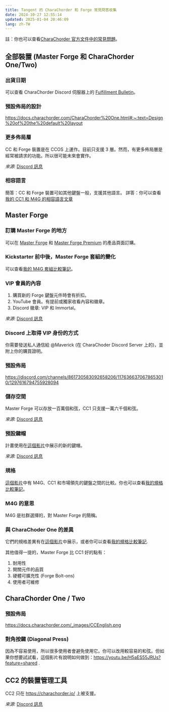 ```yaml
---
title: Tangent 的 CharaChorder 和 Forge 常見問答收集
date: 2024-10-27 12:55:14
updated: 2025-01-04 20:46:09
lang: zh-TW
---
```

註：你也可以查看[CharaChorder 官方文件中的常見問題](https://docs.charachorder.com/FAQs.html)。



## 全部裝置 (Master Forge 和 CharaChorder One/Two)

### 出貨日期

可以查看 CharaChorder Discord 伺服器上的 [Fulfillment Bulletin](https://discord.com/channels/861730583092658206/1300502365702586521)。

### 預設佈局的設計

https://docs.charachorder.com/CharaChorder%20One.html#:~:text=Design%20of%20the%20default%20layout

### 更多佈局層

CC 和 Forge 裝置是在 CCOS 上運作。目前只支援 3 層。然而，有更多佈局層是經常被請求的功能。所以很可能未來會實作。

*來源:* [Discord 訊息](https://discord.com/channels/861730583092658206/1176366370678653010/1287904186473779322)

### 相容語言

簡答：CC 和 Forge 裝置可如其他鍵盤一般，支援其他語言。
詳答：你可以查看[我的 CC1 和 M4G 的相容語言文章](/@andy23512/SJ5KSVE1yx)

## Master Forge

### 訂購 Master Forge 的地方

可以在 [Master Forge](https://forgekeyboard.com/products/master-forge) 和 [Master Forge Premium](https://forgekeyboard.com/products/master-forge-premium) 的產品頁面訂購。

### Kickstarter 前中後，Master Forge 套組的變化

可以查看[我的 M4G 套組比較筆記](/@andy23512/rklH8Lsxkx)。

### VIP 會員的內容

1. 購買新的 Forge 鍵盤元件時會有折扣。
2. YouTube 會員。有提前或獨家收看內容和徽章。
3. Discord 徽章: VIP 和 Immortal。

*來源:* [Discord 訊息](https://discord.com/channels/861730583092658206/1176366370678653010/1278025573620519065)

### Discord 上取得 VIP 身份的方式

你需要發送私人通信給 @Maverick (在 CharaChoder Discord Server 上的)，並附上你的購買證明。

### 預設佈局

https://discord.com/channels/861730583092658206/1176366370678653010/1297616794755928094

### 儲存空間

Master Forge 可以存放一百萬個和弦，CC1 只支援一萬六千個和弦。

*來源:* [Discord 訊息](https://youtu.be/x2swE9URxeA?feature=shared&t=178)

### 預設鍵帽

計畫使用在[這個影片](https://youtu.be/8px7PLQuOkA?feature=shared&t=407)中展示的新的鍵帽。

*來源:* [Discord 訊息](https://discord.com/channels/861730583092658206/894760876727472178/1295785195219193886)

### 規格

[這個影片](https://youtu.be/x2swE9URxeA?feature=shared)中有 M4G、CC1 和市場領先的鍵盤之間的比較。你也可以查看[我的規格比較筆記](/@andy23512/rJ-gyPjxye)。

### M4G 的意思

M4G 是社群選擇的，對 Master Forge 的簡稱。

### 與 CharaChoder One 的差異

它們的規格差異有在[這個影片](https://youtu.be/x2swE9URxeA?feature=shared&t=609)中展示，或者你可以查看[我的規格比較筆記](/@andy23512/rJ-gyPjxye).

其他值得一提的，Master Forge 比 CC1 好的點有：

1. 耐用性
2. 開關元件的品質
3. 硬體可擴充性 (Forge Bolt-ons)
4. 使用者可維修

## CharaChorder One / Two

### 預設佈局

https://docs.charachorder.com/_images/CCEnglish.png

### 對角按鍵 (Diagonal Press)

因為不容易使用，所以很多使用者會避免使用它。你可以改用較容易的和弦。但如果你想要試試看，這個影片有說明如何做到：https://youtu.be/H5aES55JRUs?feature=shared . 

## CC2 的裝置管理工具

CC2 只在 https://charachorder.io/ 上被支援。

*來源:* [Discord 訊息](https://discord.com/channels/861730583092658206/1300831235928621098/1303559373250887720)
